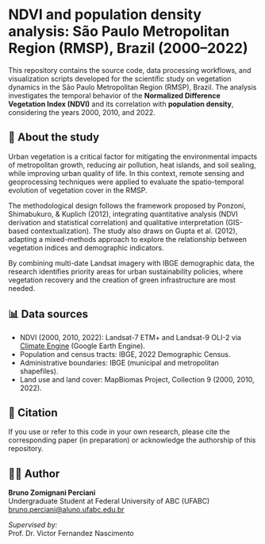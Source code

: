 # NDVI and population density analysis: São Paulo Metropolitan Region (RMSP), Brazil (2000–2022)

This repository contains the source code, data processing workflows, and visualization scripts developed for the scientific study on vegetation dynamics in the São Paulo Metropolitan Region (RMSP), Brazil. The analysis investigates the temporal behavior of the **Normalized Difference Vegetation Index (NDVI)** and its correlation with **population density**, considering the years 2000, 2010, and 2022.

## 📄 About the study
Urban vegetation is a critical factor for mitigating the environmental impacts of metropolitan growth, reducing air pollution, heat islands, and soil sealing, while improving urban quality of life. In this context, remote sensing and geoprocessing techniques were applied to evaluate the spatio-temporal evolution of vegetation cover in the RMSP.  

The methodological design follows the framework proposed by Ponzoni, Shimabukuro, & Kuplich (2012), integrating quantitative analysis (NDVI derivation and statistical correlation) and qualitative interpretation (GIS-based contextualization). The study also draws on Gupta et al. (2012), adapting a mixed-methods approach to explore the relationship between vegetation indices and demographic indicators.  

By combining multi-date Landsat imagery with IBGE demographic data, the research identifies priority areas for urban sustainability policies, where vegetation recovery and the creation of green infrastructure are most needed.  

## 📊 Data sources
- NDVI (2000, 2010, 2022): Landsat-7 ETM+ and Landsat-9 OLI-2 via [Climate Engine](https://climateengine.org/) (Google Earth Engine).  
- Population and census tracts: IBGE, 2022 Demographic Census.  
- Administrative boundaries: IBGE (municipal and metropolitan shapefiles).  
- Land use and land cover: MapBiomas Project, Collection 9 (2000, 2010, 2022).  

## 📌 Citation
If you use or refer to this code in your own research, please cite the corresponding paper (in preparation) or acknowledge the authorship of this repository.  

## 🧑‍💻 Author

**Bruno Zomignani Perciani**  
Undergraduate Student at Federal University of ABC (UFABC)  
bruno.perciani@aluno.ufabc.edu.br

*Supervised by:*  
Prof. Dr. Victor Fernandez Nascimento 
